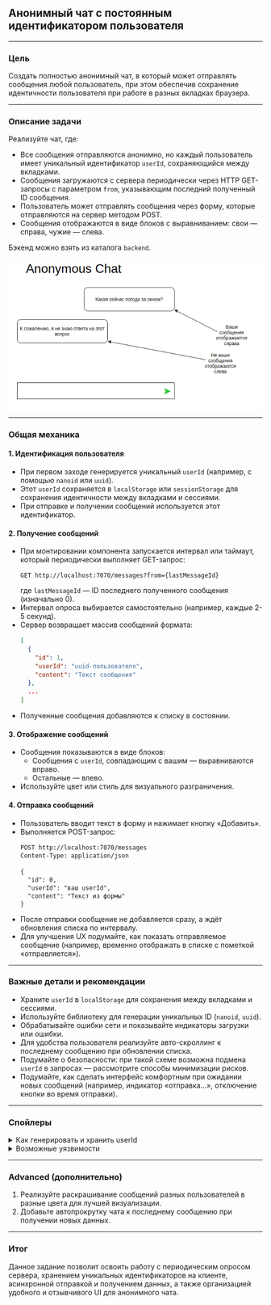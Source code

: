 ## Анонимный чат с постоянным идентификатором пользователя

---

### Цель  
Создать полностью анонимный чат, в который может отправлять сообщения любой пользователь, при этом обеспечив сохранение идентичности пользователя при работе в разных вкладках браузера.

---

### Описание задачи  
Реализуйте чат, где:  
- Все сообщения отправляются анонимно, но каждый пользователь имеет уникальный идентификатор `userId`, сохраняющийся между вкладками.  
- Сообщения загружаются с сервера периодически через HTTP GET-запросы с параметром `from`, указывающим последний полученный ID сообщения.  
- Пользователь может отправлять сообщения через форму, которые отправляются на сервер методом POST.  
- Сообщения отображаются в виде блоков с выравниванием: свои — справа, чужие — слева.

Бэкенд можно взять из каталога `backend`.

![Chat](./assets/chat.png)

---

### Общая механика

#### 1. Идентификация пользователя  
- При первом заходе генерируется уникальный `userId` (например, с помощью `nanoid` или `uuid`).  
- Этот `userId` сохраняется в `localStorage` или `sessionStorage` для сохранения идентичности между вкладками и сессиями.  
- При отправке и получении сообщений используется этот идентификатор.

#### 2. Получение сообщений  
- При монтировании компонента запускается интервал или таймаут, который периодически выполняет GET-запрос:  
  ```
  GET http://localhost:7070/messages?from={lastMessageId}
  ```  
  где `lastMessageId` — ID последнего полученного сообщения (изначально 0).  
- Интервал опроса выбирается самостоятельно (например, каждые 2-5 секунд).  
- Сервер возвращает массив сообщений формата:  
  ```json
  [
    {
      "id": 1,
      "userId": "uuid-пользователя",
      "content": "Текст сообщения"
    },
    ...
  ]
  ```  
- Полученные сообщения добавляются к списку в состоянии.

#### 3. Отображение сообщений  
- Сообщения показываются в виде блоков:  
  - Сообщения с `userId`, совпадающим с вашим — выравниваются вправо.  
  - Остальные — влево.  
- Используйте цвет или стиль для визуального разграничения.

#### 4. Отправка сообщений  
- Пользователь вводит текст в форму и нажимает кнопку «Добавить».  
- Выполняется POST-запрос:  
  ```
  POST http://localhost:7070/messages
  Content-Type: application/json

  {
    "id": 0,
    "userId": "ваш userId",
    "content": "Текст из формы"
  }
  ```  
- После отправки сообщение не добавляется сразу, а ждёт обновления списка по интервалу.  
- Для улучшения UX подумайте, как показать отправляемое сообщение (например, временно отображать в списке с пометкой «отправляется»).

---

### Важные детали и рекомендации

- Храните `userId` в `localStorage` для сохранения между вкладками и сессиями.  
- Используйте библиотеку для генерации уникальных ID (`nanoid`, `uuid`).  
- Обрабатывайте ошибки сети и показывайте индикаторы загрузки или ошибки.  
- Для удобства пользователя реализуйте авто-скроллинг к последнему сообщению при обновлении списка.  
- Подумайте о безопасности: при такой схеме возможна подмена `userId` в запросах — рассмотрите способы минимизации рисков.  
- Подумайте, как сделать интерфейс комфортным при ожидании новых сообщений (например, индикатор «отправка...», отключение кнопки во время отправки).

---

### Спойлеры

<details>
  <summary>Как генерировать и хранить userId</summary>
  
  - При первом запуске приложения сгенерируйте `userId` с помощью `nanoid()` или `uuid()`.  
  - Сохраните его в `localStorage`:  
    ```js
    let userId = localStorage.getItem('userId');
    if (!userId) {
      userId = nanoid();
      localStorage.setItem('userId', userId);
    }
    ```  
  - Используйте этот `userId` для всех запросов отправки и для сравнения при отображении сообщений.
</details>

<details>
  <summary>Возможные уязвимости</summary>
  
  - Поскольку `userId` хранится на клиенте, злоумышленник может подменить его и отправлять сообщения от имени другого пользователя.  
  - Для минимизации рисков можно:  
    - Добавить серверную проверку по IP или сессии (если возможно).  
    - Ограничить частоту отправки сообщений.  
    - Использовать дополнительные механизмы аутентификации (если требуется).  
  - В рамках анонимного чата с простым бэкендом эти меры могут быть опциональными.
</details>

---

### Advanced (дополнительно)

1. Реализуйте раскрашивание сообщений разных пользователей в разные цвета для лучшей визуализации.  
2. Добавьте автопрокрутку чата к последнему сообщению при получении новых данных.

---

### Итог  
Данное задание позволит освоить работу с периодическим опросом сервера, хранением уникальных идентификаторов на клиенте, асинхронной отправкой и получением данных, а также организацией удобного и отзывчивого UI для анонимного чата.